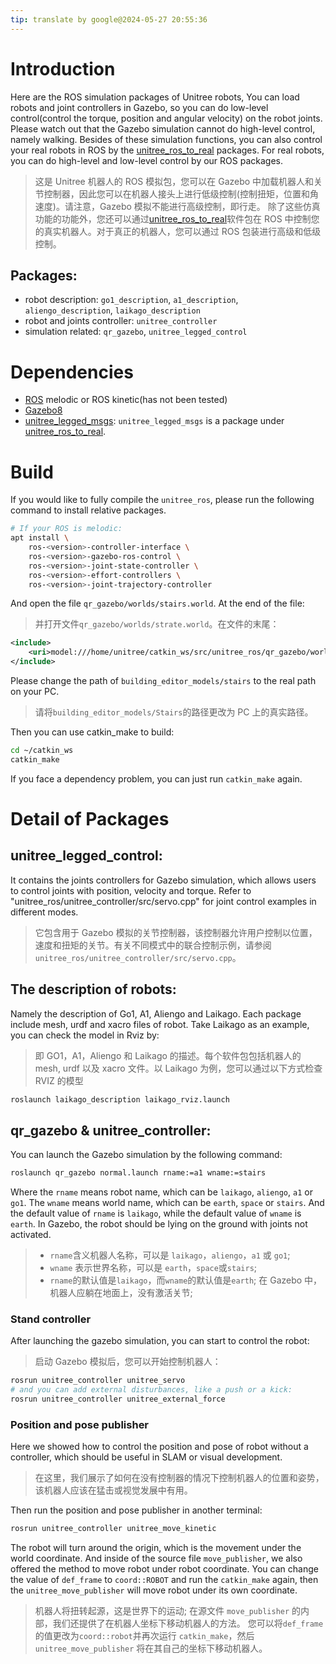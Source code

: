 ```yaml
---
tip: translate by google@2024-05-27 20:55:36
---
```


# Introduction

Here are the ROS simulation packages of Unitree robots, You can load robots and joint controllers in Gazebo, so you can do low-level control(control the torque, position and angular velocity) on the robot joints. Please watch out that the Gazebo simulation cannot do high-level control, namely walking. Besides of these simulation functions, you can also control your real robots in ROS by the [unitree_ros_to_real](https://github.com/unitreerobotics) packages. For real robots, you can do high-level and low-level control by our ROS packages.

> 这是 Unitree 机器人的 ROS 模拟包，您可以在 Gazebo 中加载机器人和关节控制器，因此您可以在机器人接头上进行低级控制(控制扭矩，位置和角速度)。请注意，Gazebo 模拟不能进行高级控制，即行走。
> 除了这些仿真功能的功能外，您还可以通过[unitree_ros_to_real](https://github.com/unitreerobotics)软件包在 ROS 中控制您的真实机器人。对于真正的机器人，您可以通过 ROS 包装进行高级和低级控制。

## Packages:

- robot description: `go1_description`, `a1_description`, `aliengo_description`, `laikago_description`
- robot and joints controller: `unitree_controller`
- simulation related: `qr_gazebo`, `unitree_legged_control`

# Dependencies

- [ROS](https://www.ros.org/) melodic or ROS kinetic(has not been tested)
- [Gazebo8](http://gazebosim.org/)
- [unitree_legged_msgs](https://github.com/unitreerobotics/unitree_ros_to_real): `unitree_legged_msgs` is a package under [unitree_ros_to_real](https://github.com/unitreerobotics/unitree_ros_to_real).

# Build

If you would like to fully compile the `unitree_ros`, please run the following command to install relative packages.

```bash
# If your ROS is melodic:
apt install \
    ros-<version>-controller-interface \
    ros-<version>-gazebo-ros-control \
    ros-<version>-joint-state-controller \
    ros-<version>-effort-controllers \
    ros-<version>-joint-trajectory-controller
```

And open the file `qr_gazebo/worlds/stairs.world`. At the end of the file:

> 并打开文件`qr_gazebo/worlds/strate.world`。在文件的末尾：

```xml
<include>
    <uri>model:///home/unitree/catkin_ws/src/unitree_ros/qr_gazebo/worlds/building_editor_models/stairs</uri>
</include>
```

Please change the path of `building_editor_models/stairs` to the real path on your PC.

> 请将`building_editor_models/Stairs`的路径更改为 PC 上的真实路径。

Then you can use catkin_make to build:

```bash
cd ~/catkin_ws
catkin_make
```

If you face a dependency problem, you can just run `catkin_make` again.

# Detail of Packages

## unitree_legged_control:

It contains the joints controllers for Gazebo simulation, which allows users to control joints with position, velocity and torque. Refer to "unitree_ros/unitree_controller/src/servo.cpp" for joint control examples in different modes.

> 它包含用于 Gazebo 模拟的关节控制器，该控制器允许用户控制以位置，速度和扭矩的关节。有关不同模式中的联合控制示例，请参阅 `unitree_ros/unitree_controller/src/servo.cpp`。

## The description of robots:

Namely the description of Go1, A1, Aliengo and Laikago. Each package include mesh, urdf and xacro files of robot. Take Laikago as an example, you can check the model in Rviz by:

> 即 GO1，A1，Aliengo 和 Laikago 的描述。每个软件包包括机器人的 mesh, urdf 以及 xacro 文件。以 Laikago 为例，您可以通过以下方式检查 RVIZ 的模型

```bash
roslaunch laikago_description laikago_rviz.launch
```

## qr_gazebo & unitree_controller:

You can launch the Gazebo simulation by the following command:

```bash
roslaunch qr_gazebo normal.launch rname:=a1 wname:=stairs
```

Where the `rname` means robot name, which can be `laikago`, `aliengo`, `a1` or `go1`. The `wname` means world name, which can be `earth`, `space` or `stairs`. And the default value of `rname` is `laikago`, while the default value of `wname` is `earth`. In Gazebo, the robot should be lying on the ground with joints not activated.

> - `rname`含义机器人名称，可以是 `laikago`，`aliengo`，`a1` 或 `go1`;
> - `wname` 表示世界名称，可以是 `earth`，`space`或`stairs`;
> - `rname`的默认值是`laikago`，而`wname`的默认值是`earth`;
>   在 Gazebo 中，机器人应躺在地面上，没有激活关节;

### Stand controller

After launching the gazebo simulation, you can start to control the robot:

> 启动 Gazebo 模拟后，您可以开始控制机器人：

```bash
rosrun unitree_controller unitree_servo
# and you can add external disturbances, like a push or a kick:
rosrun unitree_controller unitree_external_force
```

### Position and pose publisher

Here we showed how to control the position and pose of robot without a controller, which should be useful in SLAM or visual development.

> 在这里，我们展示了如何在没有控制器的情况下控制机器人的位置和姿势，该机器人应该在猛击或视觉发展中有用。

Then run the position and pose publisher in another terminal:

```bash
rosrun unitree_controller unitree_move_kinetic
```

The robot will turn around the origin, which is the movement under the world coordinate. And inside of the source file `move_publisher`, we also offered the method to move robot under robot coordinate. You can change the value of `def_frame` to `coord::ROBOT` and run the `catkin_make` again, then the `unitree_move_publisher` will move robot under its own coordinate.

> 机器人将扭转起源，这是世界下的运动;
> 在源文件 `move_publisher` 的内部，我们还提供了在机器人坐标下移动机器人的方法。
> 您可以将`def_frame`的值更改为`coord::robot`并再次运行 `catkin_make`，然后 `unitree_move_publisher` 将在其自己的坐标下移动机器人。
